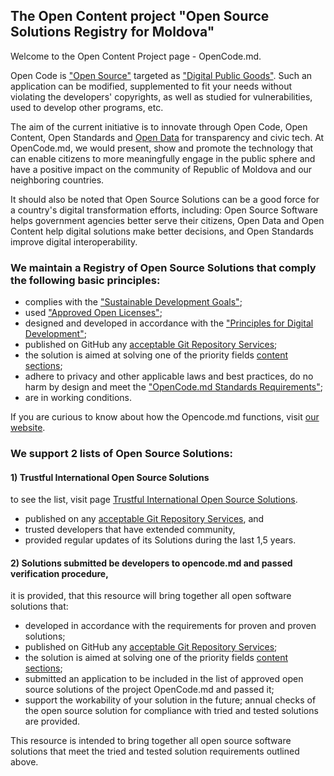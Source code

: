 <!--
**opencode-md/opencode-md** is a ✨ _special_ ✨ repository because its `README.md` (this file) appears on your GitHub profile.

Here are some ideas to get you started:

- 🔭 I’m currently working on ...
- 🌱 I’m currently learning ...
- 👯 I’m looking to collaborate on ...
- 🤔 I’m looking for help with ...
- 💬 Ask me about ...
- 📫 How to reach me: ...
- 😄 Pronouns: ...
- ⚡ Fun fact: ...
-->

<h2>The Open Content project "Open Source Solutions Registry for Moldova"</h2>
Welcome to the Open Content Project page - OpenCode.md.

Open Code is ["Open Source"](https://en.wikipedia.org/wiki/Open_source) targeted as ["Digital Public Goods"](https://en.wikipedia.org/wiki/Digital_public_goods). Such an application can be modified, supplemented to fit your needs without violating the developers' copyrights, as well as studied for vulnerabilities, used to develop other programs, etc.

The aim of the current initiative is to innovate through Open Code, Open Content, Open Standards and [Open Data](https://en.wikipedia.org/wiki/Open_data) for transparency and civic tech. At OpenCode.md, we would present, show and promote the technology that can enable citizens to more meaningfully engage in the public sphere and have a positive impact on the community of Republic of Moldova and our neighboring countries.

It should also be noted that Open Source Solutions can be a good force for a country's digital transformation efforts, including: Open Source Software helps government agencies better serve their citizens, Open Data and Open Content help digital solutions make better decisions, and Open Standards improve digital interoperability.

<h3>We maintain a Registry of Open Source Solutions that comply the following basic principles:</h3>

- complies with the ["Sustainable Development Goals"](https://sdg-tracker.org/);
- used ["Approved Open Licenses"](https://opensource.org/licenses/);
- designed and developed in accordance with the ["Principles for Digital Development"](https://digitalprinciples.org/principles/);
- published on GitHub any [acceptable Git Repository Services](https://opencodemd.wordpress.com/about/git-repository-services/);
- the solution is aimed at solving one of the  priority fields [content sections](https://opencodemd.wordpress.com/content-sections/);
- adhere to privacy and other applicable laws and best practices, do no harm by design and meet the ["OpenCode.md Standards Requirements"](https://opencodemd.wordpress.com/standards-requirements/);
- are in working conditions.

If you are curious to know about how the Opencode.md functions, visit [our website](https://opencodemd.wordpress.com/).

<h3>We support 2 lists of Open Source Solutions:</h3>
<h4>1) Trustful International Open Source Solutions </h4>

to see the list, visit page [Trustful International Open Source Solutions](https://opencodemd.wordpress.com/content-sections/trustful-international-oss/).

- published on any [acceptable Git Repository Services](https://opencodemd.wordpress.com/about/git-repository-services/), and 
- trusted developers that have extended community, 
- provided regular updates of its Solutions during the last 1,5 years.

<h4>2)  Solutions submitted be developers to opencode.md and passed verification procedure,</h4>
it is provided, that this resource will bring together all open software solutions that:

- developed in accordance with the requirements for proven and proven solutions;
- published on GitHub any [acceptable Git Repository Services](https://opencodemd.wordpress.com/about/git-repository-services/);
- the solution is aimed at solving one of the  priority fields [content sections](https://opencodemd.wordpress.com/content-sections/);
- submitted an application to be included in the list of approved open source solutions of the project OpenCode.md and passed it;
- support the workability of your solution in the future; annual checks of the open source solution for compliance with tried and tested solutions are provided.

This resource is intended to bring together all open source software solutions that meet the tried and tested solution requirements outlined above.
